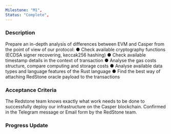 ```yaml
---
Milestone: "M1",
Status: "Complete",
---
```

<!--lang:en--> 
### Description

Prepare an in-depth analysis of differences between EVM and Casper from the point of view of our protocol:
● Check available cryptography functions (ECDSA signer recovering, keccak256 hashing)
● Check available timestamp details in the context of transaction
● Analyse the gas costs structure, compare computing and storage costs
● Analyse available data types and language features of the Rust language
● Find the best way of attaching RedStone oracle payload to the transactions


### Acceptance Criteria

The Redstone team knows exactly what work needs to be done to successfully deploy our infrastructure on the Casper blockchain. Confirmed in the Telegram message or Email form by the RedStone team.

### Progress Update
